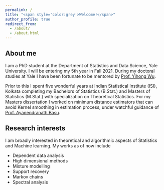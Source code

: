 ```yaml
---
permalink: /
title: "<span style='color:grey'>Welcome!</span>"
author_profile: true
redirect_from: 
  - /about/
  - /about.html
---
```


## About me

I am a PhD student at the Department of Statistics and Data Science, Yale University. I will be entering my 5th year in Fall 2021. During my doctoral studies at Yale I have been fortunate to be mentored by [Prof. Yihong Wu](http://www.stat.yale.edu/~yw562/). 

Prior to this I spent five wonderful years at Indian Statistical Institute (ISI), Kolkata completing my Bachelors of Statistics (B.Stat.) and Masters of Statistics (M.Stat.) with specialization on Theoretical Statistics. For my Masters dissertation I worked on minimum distance estimators that can avoid Kernel smoothing in estimation process, under watchful guidance of [Prof. Ayanendranath Basu](https://www.isical.ac.in/~ayanbasu/).

## Research interests

I am broadly interested in theoretical and algorithmic aspects of Statistics and Machine learning. My works as of now include

* Dependent data analysis
* High dimensional methods
* Mixture modelling
* Support recovery
* Markov chains 
* Spectral analysis

